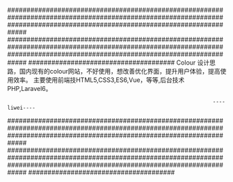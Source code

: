 #############################################################################################################################################################################
#############################################################################################################################################################################
######################################
Colour
     设计思路，国内现有的colour网站，不好使用，想改善优化界面，提升用户体验，提高使用效率。
     主要使用前端技HTML5,CSS3,ES6,Vue，等等,后台技术PHP,Laravel6。


                                                                      ----liwei---- 
#############################################################################################################################################################################
#############################################################################################################################################################################
######################################